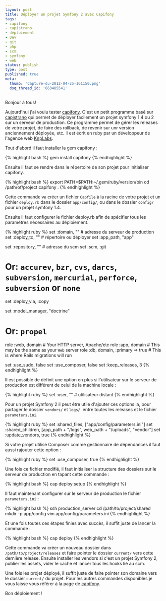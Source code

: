 ```yaml
---
layout: post
title: Déployer un projet Symfony 2 avec Capifony
tags:
- capifony
- capistrano
- déploiement
- Dev
- git
- php
- scm
- symfony
- web
status: publish
type: post
published: true
meta:
  thumb: 'Capture-du-2012-04-25-161150.png'
  dsq_thread_id: '663485541'
---
```

Bonjour à tous!

Aujourd'hui j'ai voulu tester [capifony](http://capifony.org/). C'est un petit programme basé sur [capistrano](https://github.com/capistrano/capistrano) qui permet de déployer facilement un projet symfony 1.4 ou 2 sur un serveur de production. Ce programme permet de gérer les releases de votre projet, de faire des rollback, de revenir sur unr version anciennement déployée, etc. Il est écrit en ruby par un développeur de l'agence web [KnpLabs](http://knplabs.fr/).

<!--break-->

Tout d'abord il faut installer la gem capifony :

{% highlight bash %}
gem install capifony
{% endhighlight %}

Ensuite il faut se rendre dans le répertoire de son projet pour initialiser capifony.

{% highlight bash %}
export PATH=$PATH:~/.gem/ruby/version/bin
cd /path/of/project
capifony .
{% endhighlight %}

Cette commande va créer un fichier `Capfile` à la racine de votre projet et un fichier `deploy.rb` dans le dossier `app/config/`, ou dans le dossier `config/` pour un projet symfony 1.4.

Ensuite il faut configurer le fichier deploy.rb afin de spécifier tous les paramètres nécessaires au déploiement.

{% highlight ruby %}
set :domain, "" # adresse du serveur de production
set :deploy_to, "" # répertoire ou déployer
set :app_path, "app"

set :repository, "" # adresse du scm
set :scm, :git
# Or: `accurev`, `bzr`, `cvs`, `darcs`, `subversion`, `mercurial`, `perforce`, `subversion` or `none`
set :deploy_via, :copy

set :model_manager, "doctrine"
# Or: `propel`

role :web, domain # Your HTTP server, Apache/etc
role :app, domain # This may be the same as your `Web` server
role :db, domain, :primary => true # This is where Rails migrations will run

set :use_sudo, false
set :use_composer, false
set :keep_releases, 3
{% endhighlight %}

Il est possible de définit une option en plus si l'utilisateur sur le serveur de production est différent de celui de la machine locale :

{% highlight ruby %}
set :user, "" # utilisateur distant
{% endhighlight %}

Pour un projet Symfony 2 il peut être utile d'ajouter ces options la, pour partager le dossier `vendors/` et `logs/`  entre toutes les releases et le fichier `parameters.ini`.

{% highlight ruby %}
set :shared_files,      ["app/config/parameters.ini"]
set :shared_children,     [app_path + "/logs", web_path + "/uploads", "vendor"]
set :update_vendors, true
{% endhighlight %}

Si votre projet utilise Composer comme gestionnaire de dépendances il faut aussi rajouter cette option :

{% highlight ruby %}
set :use_composer, true
{% endhighlight %}

Une fois ce fichier modifié, il faut initialiser la structure des dossiers sur le serveur de production en tapant cette commande :

{% highlight bash %}
cap deploy:setup
{% endhighlight %}

Il faut maintenant configurer sur le serveur de production le fichier `parameters.ini` :

{% highlight bash %}
ssh production_server
cd /path/to/project/shared
mkdir -p app/config
vim app/config/parameters.ini
{% endhighlight %}

Et une fois toutes ces étapes finies avec succès, il suffit juste de lancer la commande :

{% highlight bash %}
cap deploy
{% endhighlight %}

Cette commande va créer un nouveau dossier dans `/path/to/project/releases` et faire pointer le dossier `current/` vers cette dernière release. Ensuite installer les vendors si c'est un projet Symfony 2, publier les assets, vider le cache et lancer tous les hooks lié au scm.

Une fois les projet déployé, il suffit juste de faire pointer son domaine vers le dossier `current/` du projet.
Pour les autres commandes disponibles je vous laisse vous référer à la page de [capifony](http://capifony.org/).

Bon déploiement !
